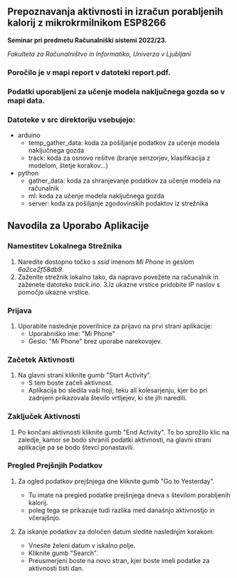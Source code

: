 ## Prepoznavanja aktivnosti in izračun porabljenih kalorij z mikrokrmilnikom ESP8266

**Seminar pri predmetu Računalniški sistemi 2022/23.**

*Fakulteta za Računalništvo in Informatiko, Univerza v Ljubljani*

### Poročilo je v mapi report v datoteki report.pdf.

### Podatki uporabljeni za učenje modela naključnega gozda so v mapi data.

### Datoteke v src direktoriju vsebujejo:
- arduino
    - temp_gather_data: koda za pošiljanje podatkov za učenje modela naključnega gozda
    - track: koda za osnovo rešitve (branje senzorjev, klasifikacija z modelom, štetje korakov...)
- python
    - gather_data: koda za shranjevanje podatkov za učenje modela na računalnik
    - ml: koda za učenje modela naključnega gozda
    - server: koda za pošiljanje zgodovinskih podaktov iz strežnika


## Navodila za Uporabo Aplikacije

### Namestitev Lokalnega Strežnika

1. Naredite dostopno točko s *ssid* imenom *Mi Phone* in geslom *6a2ce2f58db9*.
2. Zaženite strežnik lokalno tako, da napravo povežete na računalnik in zaženete datoteko *track.ino*.
3.Iz ukazne vrstice pridobite IP naslov s pomočjo ukazne vrstice.

### Prijava

1. Uporabite naslednje poverilnice za prijavo na prvi strani aplikacije:
   - Uporabniško ime: "Mi Phone"
   - Geslo: "Mi Phone"
   brez uporabe narekovajev.

### Začetek Aktivnosti

1. Na glavni strani kliknite gumb "Start Activity".
   - S tem boste začeli aktivnost.
   - Aplikacija bo sledila vaši hoji, teku ali kolesarjenju, kjer bo pri zadnjem prikazovala število vrtljejev, ki ste jih naredili.

### Zaključek Aktivnosti

1. Po končani aktivnosti kliknite gumb "End Activity". To bo sprožilo klic na zaledje, kamor se bodo shranili podatki aktivnosti, na glavni strani aplikacije pa se bodo števci ponastavili.

### Pregled Prejšnjih Podatkov

1. Za ogled podatkov prejšnjega dne kliknite gumb "Go to Yesterday".
    - Tu imate na pregled podatke prejšnjega dneva s številom porabljenih kalorij.
    - poleg tega se prikazuje tudi razlika med današnjo aktivnostjo in včerajšnjo.
    
2. Za iskanje podatkov za določen datum sledite naslednjim korakom:
   - Vnesite želeni datum v iskalno polje.
   - Kliknite gumb "Search".
   - Preusmerjeni boste na novo stran, kjer boste imeli podatke za aktivnosti tisti dan.